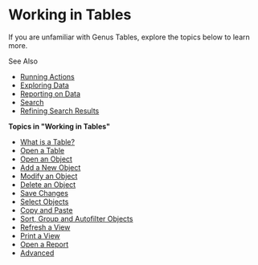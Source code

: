 # Working in Tables

If you are unfamiliar with Genus Tables, explore the topics below to learn more.

See Also

*   [Running Actions](../running-actions/index.md)
*   [Exploring Data](../../search-and-refine/exploring-data.md)
*   [Reporting on Data](../../analyze-report-and-discover/index.md)
*   [Search](../../search-and-refine/index.md)
*   [Refining Search Results](../../search-and-refine/refining-search-results.md)

**Topics in "Working in Tables"**
* [What is a Table?](what-is-a-table.md)
* [Open a Table](open-a-table.md)
* [Open an Object](open-an-object.md)
* [Add a New Object](../working-in-forms/advanced/add-a-new-object.md)
* [Modify an Object](modify-an-object.md)
* [Delete an Object](delete-an-object.md)
* [Save Changes](save-changes.md)
* [Select Objects](select-objects.md)
* [Copy and Paste](copy-and-paste.md)
* [Sort, Group and Autofilter Objects](sort-group-and-autofilter-objects.md)
* [Refresh a View](refresh-a-view.md)
* [Print a View](print-a-view.md)
* [Open a Report](open-a-report.md)
* [Advanced](advanced/index.md)